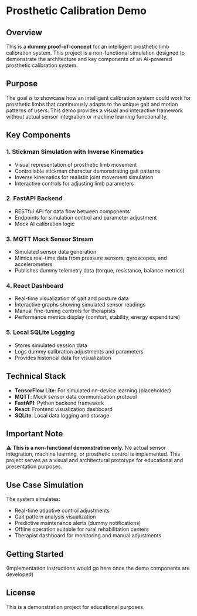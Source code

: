 # Prosthetic Calibration Demo

## Overview

This is a **dummy proof-of-concept** for an intelligent prosthetic limb calibration system. This project is a non-functional simulation designed to demonstrate the architecture and key components of an AI-powered prosthetic calibration system.

## Purpose

The goal is to showcase how an intelligent calibration system could work for prosthetic limbs that continuously adapts to the unique gait and motion patterns of users. This demo provides a visual and interactive framework without actual sensor integration or machine learning functionality.

## Key Components

### 1. **Stickman Simulation with Inverse Kinematics**
- Visual representation of prosthetic limb movement
- Controllable stickman character demonstrating gait patterns
- Inverse kinematics for realistic joint movement simulation
- Interactive controls for adjusting limb parameters

### 2. **FastAPI Backend**
- RESTful API for data flow between components
- Endpoints for simulation control and parameter adjustment
- Mock AI calibration logic

### 3. **MQTT Mock Sensor Stream**
- Simulated sensor data generation
- Mimics real-time data from pressure sensors, gyroscopes, and accelerometers
- Publishes dummy telemetry data (torque, resistance, balance metrics)

### 4. **React Dashboard**
- Real-time visualization of gait and posture data
- Interactive graphs showing simulated sensor readings
- Manual fine-tuning controls for therapists
- Performance metrics display (comfort, stability, energy expenditure)

### 5. **Local SQLite Logging**
- Stores simulated session data
- Logs dummy calibration adjustments and parameters
- Provides historical data for visualization

## Technical Stack

- **TensorFlow Lite**: For simulated on-device learning (placeholder)
- **MQTT**: Mock sensor data communication protocol
- **FastAPI**: Python backend framework
- **React**: Frontend visualization dashboard
- **SQLite**: Local data logging and storage

## Important Note

⚠️ **This is a non-functional demonstration only.** No actual sensor integration, machine learning, or prosthetic control is implemented. This project serves as a visual and architectural prototype for educational and presentation purposes.

## Use Case Simulation

The system simulates:
- Real-time adaptive control adjustments
- Gait pattern analysis visualization
- Predictive maintenance alerts (dummy notifications)
- Offline operation suitable for rural rehabilitation centers
- Therapist dashboard for monitoring and manual adjustments

## Getting Started

(Implementation instructions would go here once the demo components are developed)

## License

This is a demonstration project for educational purposes.
